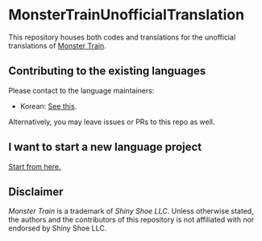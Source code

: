 # MonsterTrainUnofficialTranslation

This repository houses both codes and translations for the unofficial translations of [Monster Train](https://store.steampowered.com/app/1102190/Monster_Train/).

## Contributing to the existing languages

Please contact to the language maintainers:

- Korean: [See this](https://github.com/nedsociety/MonsterTrainUnofficialTranslation/issues/9).

Alternatively, you may leave issues or PRs to this repo as well.

## I want to start a new language project

[Start from here.](doc/Starting_a_new_language_project.md)

## Disclaimer

*Monster Train* is a trademark of *Shiny Shoe LLC*. Unless otherwise stated, the authors and the contributors of this repository is not affiliated with nor endorsed by Shiny Shoe LLC.

